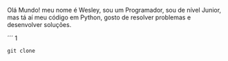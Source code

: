 Olá Mundo! meu nome é Wesley, sou um Programador, sou de nível Junior, mas tá aí meu código em Python, gosto de resolver problemas e desenvolver soluções.

´´´
1
```
git clone
